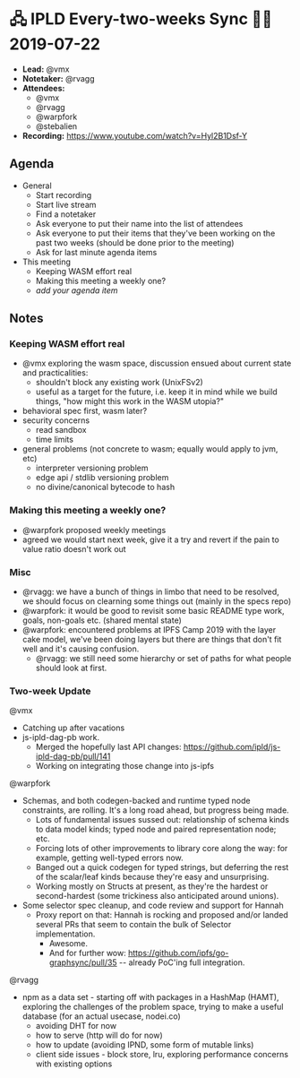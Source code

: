 # 🖧 IPLD Every-two-weeks Sync 🙌🏽 2019-07-22

- **Lead:** @vmx
- **Notetaker:** @rvagg
- **Attendees:**
  - @vmx
  - @rvagg
  - @warpfork
  - @stebalien
- **Recording:** https://www.youtube.com/watch?v=Hyl2B1Dsf-Y


## Agenda

- General
  - Start recording
  - Start live stream
  - Find a notetaker
  - Ask everyone to put their name into the list of attendees
  - Ask everyone to put their items that they've been working on the past two weeks (should be done prior to the meeting)
  - Ask for last minute agenda items
- This meeting
  - Keeping WASM effort real
  - Making this meeting a weekly one?
  - _add your agenda item_


## Notes

<!-- After each call, the notetaker submits a PR to https://github.com/ipld/team-mgmt to store the notes on the meeting-notes folder -->

### Keeping WASM effort real

- @vmx exploring the wasm space, discussion ensued about current state and practicalities:
  - shouldn't block any existing work (UnixFSv2)
  - useful as a target for the future, i.e. keep it in mind while we build things, "how might this work in the WASM utopia?"
- behavioral spec first, wasm later?
- security concerns
  - read sandbox
  - time limits
- general problems (not concrete to wasm; equally would apply to jvm, etc)
  - interpreter versioning problem
  - edge api / stdlib versioning problem
  - no divine/canonical bytecode to hash


### Making this meeting a weekly one?

- @warpfork proposed weekly meetings
- agreed we would start next week, give it a try and revert if the pain to value ratio doesn't work out


### Misc

- @rvagg: we have a bunch of things in limbo that need to be resolved, we should focus on clearning some things out (mainly in the specs repo)
- @warpfork: it would be good to revisit some basic README type work, goals, non-goals etc. (shared mental state)
- @warpfork: encountered problems at IPFS Camp 2019 with the layer cake model, we've been doing layers but there are things that don't fit well and it's causing confusion.
  - @rvagg: we still need some hierarchy or set of paths for what people should look at first.


### Two-week Update

@vmx
 - Catching up after vacations
 - js-ipld-dag-pb work.
    - Merged the hopefully last API changes: https://github.com/ipld/js-ipld-dag-pb/pull/141
    - Working on integrating those change into js-ipfs

@warpfork
 - Schemas, and both codegen-backed and runtime typed node constraints, are rolling.  It's a long road ahead, but progress being made.
   - Lots of fundamental issues sussed out: relationship of schema kinds to data model kinds; typed node and paired representation node; etc.
   - Forcing lots of other improvements to library core along the way: for example, getting well-typed errors now.
   - Banged out a quick codegen for typed strings, but deferring the rest of the scalar/leaf kinds because they're easy and unsurprising.
   - Working mostly on Structs at present, as they're the hardest or second-hardest (some trickiness also anticipated around unions).
 - Some selector spec cleanup, and code review and support for Hannah
   - Proxy report on that: Hannah is rocking and proposed and/or landed several PRs that seem to contain the bulk of Selector implementation.
     - Awesome.
     - And for further wow: https://github.com/ipfs/go-graphsync/pull/35 -- already PoC'ing full integration.

@rvagg
 - npm as a data set - starting off with packages in a HashMap (HAMT), exploring the challenges of the problem space, trying to make a useful database (for an actual usecase, nodei.co)
   - avoiding DHT for now
   - how to serve (http will do for now)
   - how to update (avoiding IPND, some form of mutable links)
   - client side issues - block store, lru, exploring performance concerns with existing options

